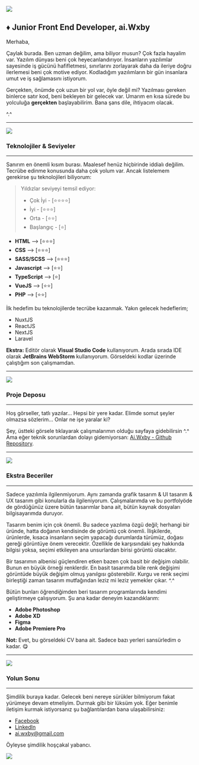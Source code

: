 ![](https://i.imgur.com/gw69TSY.png)
##  &diams; Junior Front End Developer, ai.Wxby
Merhaba,

Çaylak burada. Ben uzman değilim, ama biliyor musun? Çok fazla hayalim var. Yazılım dünyası beni çok heyecanlandırıyor. İnsanların yazılımlar sayesinde iş gücünü hafifletmesi, sınırlarını zorlayarak daha da ileriye doğru ilerlemesi beni çok motive ediyor. Kodladığım yazılımların bir gün insanlara umut ve iş sağlamasını istiyorum.

Gerçekten, önümde çok uzun bir yol var, öyle değil mi? Yazılması gereken binlerce satır kod, beni bekleyen bir gelecek var. Umarım en kısa sürede bu yolculuğa **gerçekten** başlayabilirim. Bana şans dile, ihtiyacım olacak.

^.^

------------
![](https://i.imgur.com/LaLPlGB.png)
### Teknolojiler & Seviyeler
------------
Sanırım en önemli kısım burası. Maalesef henüz hiçbirinde iddialı değilim. Tecrübe edinme konusunda daha çok yolum var. Ancak listelemem gerekirse şu teknolojileri biliyorum:

>  Yıldızlar seviyeyi temsil ediyor:
> - Çok İyi - [:star::star::star::star:]
> - İyi - [:star::star::star:]
> - Orta - [:star::star:]
> - Başlangıç - [:star:]

- **HTML**       --> [:star::star::star:]
- **CSS**        --> [:star::star::star:]
- **SASS/SCSS**  --> [:star::star::star:]
- **Javascript** --> [:star::star:]
- **TypeScript** --> [:star:]
- **VueJS**      --> [:star::star:]
- **PHP**        --> [:star::star:]

İlk hedefim bu teknolojilerde tecrübe kazanmak. Yakın gelecek hedeflerim;
- NuxtJS
- ReactJS
- NextJS
- Laravel

**Ekstra:**
Editör olarak **Visual Studio Code** kullanıyorum. Arada sırada IDE olarak **JetBrains WebStorm** kullanıyorum. Görseldeki kodlar üzerinde çalıştığım son çalışmamdan.

------------

[![](https://i.imgur.com/h51oj0R.png)](https://github.com/aiWxby?tab=repositories)
### Proje Deposu
------------

Hoş görseller, tatlı yazılar... Hepsi bir yere kadar. Elimde somut şeyler olmazsa sözlerim... Onlar ne işe yaralar ki?

Şey, üstteki görsele tıklayarak çalışmalarımın olduğu sayfaya gidebilirsin ^.^ Ama eğer teknik sorunlardan dolayı gidemiyorsan: [Ai.Wxby - Github Repository](https://github.com/aiWxby?tab=repositories "Github Repository").

------------


![](https://i.imgur.com/3g8e73k.png)
### Ekstra Beceriler
------------

Sadece yazılımla ilgilenmiyorum. Aynı zamanda grafik tasarım & UI tasarım & UX tasarım gibi konularla da ilgileniyorum. Çalışmalarımda ve bu portfolyöde de gördüğünüz üzere bütün tasarımlar bana ait, bütün kaynak dosyaları bilgisayarımda duruyor.

Tasarım benim için çok önemli. Bu sadece yazılıma özgü değil; herhangi bir üründe, hatta doğanın kendisinde de görüntü çok önemli. İlişkilerde, ürünlerde, kısaca insanların seçim yapacağı durumlarda türümüz, doğası gereği görüntüye önem verecektir. Özellikle de karşısındaki şey hakkında bilgisi yoksa, seçimi etkileyen ana unsurlardan birisi görüntü olacaktır.

Bir tasarımın albenisi güçlendiren etken bazen çok basit bir değişim olabilir. Bunun en büyük örneği renklerdir. En basit tasarımda bile renk değişimi görüntüde büyük değişim olmuş yanılgısı gösterebilir. Kurgu ve renk seçimi birleştiği zaman tasarım mutfağından leziz mi leziz yemekler çıkar. ^.^

Bütün bunları öğrendiğimden beri tasarım programlarında kendimi geliştirmeye çalışıyorum. Şu ana kadar deneyim kazandıklarım:

- **Adobe Photoshop**
- **Adobe XD**
- **Figma**
- **Adobe Premiere Pro**

**Not:**
Evet, bu görseldeki CV bana ait. Sadece bazı yerleri sansürledim o kadar. :yum:

------------
![](https://i.imgur.com/O6wp2LR.png)
### Yolun Sonu
------------
Şimdilik buraya kadar. Gelecek beni nereye sürükler bilmiyorum fakat yürümeye devam etmeliyim. Durmak gibi bir lüksüm yok. Eğer benimle iletişim kurmak istiyorsanız şu bağlantılardan bana ulaşabilirsiniz:
- [Facebook](https://www.facebook.com/ai.wxby.0 "Facebook")
- [LinkedIn](https://www.linkedin.com/in/ertuğrul-elibol-7732b3222/ "LinkedIn")
- ai.wxby@gmail.com

Öyleyse şimdilik hoşçakal yabancı.

![](https://i.imgur.com/oo5g5SX.png)
